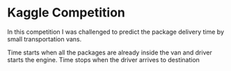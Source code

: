 # Kaggle Competition

In this competition I was challenged to predict the package delivery time by small transportation vans.

Time starts when all the packages are already inside the van and driver starts the engine. Time stops when the driver arrives to destination

